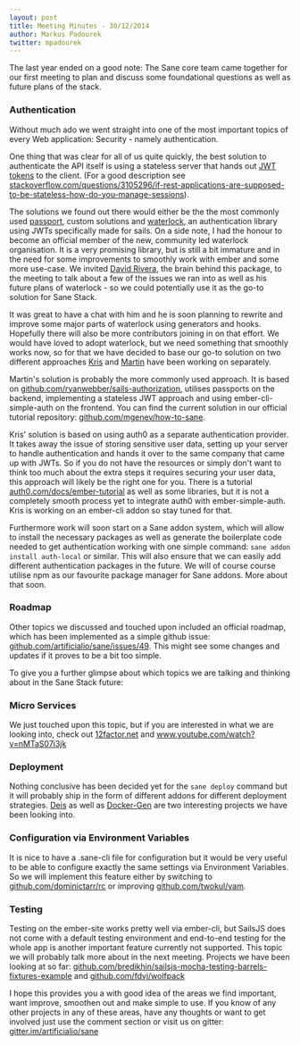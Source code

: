 ```yaml
---
layout: post
title: Meeting Minutes - 30/12/2014
author: Markus Padourek
twitter: mpadourek
---
```


The last year ended on a good note: The Sane core team came together for our first meeting to plan and discuss some foundational questions as well as future plans of the stack.

### Authentication
Without much ado we went straight into one of the most important topics of every Web application: Security - namely authentication.

One thing that was clear for all of us quite quickly, the best solution to authenticate the API itself is using a stateless server that hands out [JWT tokens](http://jwt.io/) to the client. (For a good description see <a href="http://stackoverflow.com/questions/3105296/if-rest-applications-are-supposed-to-be-stateless-how-do-you-manage-sessions">stackoverflow.com/questions/3105296/if-rest-applications-are-supposed-to-be-stateless-how-do-you-manage-sessions</a>). 

<!-- more -->

The solutions we found out there would either be the the most commonly used [passport](http://passportjs.org/), custom solutions and [waterlock](http://waterlock.ninja/), an authentication library using JWTs specifically made for sails. On a side note, I had the honour to become an official member of the new, community led waterlock organisation. It is a very promising library, but is still a bit immature and in the need for some improvements to smoothly work with ember and some more use-case. We invited [David Rivera](http://davidrivera.github.io/), the brain behind this package, to the meeting to talk about a few of the issues we ran into as well as his future plans of waterlock - so we could potentially use it as the go-to solution for Sane Stack.

It was great to have a chat with him and he is soon planning to rewrite and improve some major parts of waterlock using generators and hooks. Hopefully there will also be more contributors joining in on that effort. We would have loved to adopt waterlock, but we need something that smoothly works now, so for that we have decided to base our go-to solution on two different approaches [Kris](https://twitter.com/kris_will) and [Martin](https://twitter.com/cyberseer) have been working on separately.

Martin's solution is probably the more commonly used approach. It is based on <a href="https://github.com/ryanwebber/sails-authorization">github.com/ryanwebber/sails-authorization</a>, utilises passports on the backend, implementing a stateless JWT approach and using ember-cli-simple-auth on the frontend. You can find the current solution in our official tutorial repository: <a href="https://github.com/mgenev/how-to-sane">github.com/mgenev/how-to-sane</a>.

Kris' solution is based on using auth0 as a separate authentication provider. It takes away the issue of storing sensitive user data, setting up your server to handle authentication and hands it over to the same company that came up with JWTs. So if you do not have the resources or simply don't want to think too much about the extra steps it requires securing your user data, this approach will likely be the right one for you. There is a tutorial <a href="https://auth0.com/docs/ember-tutorial">auth0.com/docs/ember-tutorial</a> as well as some libraries, but it is not a completely smooth process yet to integrate auth0 with ember-simple-auth. Kris is working on an ember-cli addon so stay tuned for that.

Furthermore work will soon start on a Sane addon system, which will allow to install the necessary packages as well as generate the boilerplate code needed to get authentication working with one simple command: `sane addon install auth-local` or similar. This will also ensure that we can easily add different authentication packages in the future. We will of course course utilise npm as our favourite package manager for Sane addons. More about that soon.

### Roadmap
Other topics we discussed and touched upon included an official roadmap, which has been implemented as a simple github issue: <a href="https://github.com/artificialio/sane/issues/49">github.com/artificialio/sane/issues/49</a>. This might see some changes and updates if it proves to be a bit too simple.

To give you a further glimpse about which topics we are talking and thinking about in the Sane Stack future:

### Micro Services
We just touched upon this topic, but if you are interested in what we are looking into, check out <a href="http://12factor.net/">12factor.net</a> and <a href="https://www.youtube.com/watch?v=nMTaS07i3jk">www.youtube.com/watch?v=nMTaS07i3jk</a>

### Deployment
Nothing conclusive has been decided yet for the `sane deploy` command but it will probably ship in the form of different addons for different deployment strategies. [Deis](https://github.com/deis/deis) as well as [Docker-Gen](https://github.com/jwilder/docker-gen)</a> are two interesting projects we have been looking into.

### Configuration via Environment Variables
It is nice to have a .sane-cli file for configuration but it would be very useful to be able to configure exactly the same settings via Environment Variables. So we will implement this feature either by switching to <a href="https://github.com/dominictarr/rc">github.com/dominictarr/rc</a> or improving [github.com/twokul/yam](https://github.com/twokul/yam). 

### Testing
Testing on the ember-site works pretty well via ember-cli, but SailsJS does not come with a default testing environment and end-to-end testing for the whole app is another important feature currently not supported. This topic we will probably talk more about in the next meeting.
Projects we have been looking at so far: [github.com/bredikhin/sailsjs-mocha-testing-barrels-fixtures-example](https://github.com/bredikhin/sailsjs-mocha-testing-barrels-fixtures-example) and [github.com/fdvj/wolfpack](https://github.com/fdvj/wolfpack) 

I hope this provides you a with good idea of the areas we find important, want improve, smoothen out and make simple to use. If you know of any other projects in any of these areas, have any thoughts or want to get involved just use the comment section or visit us on gitter: [gitter.im/artificialio/sane](https://gitter.im/artificialio/sane) 